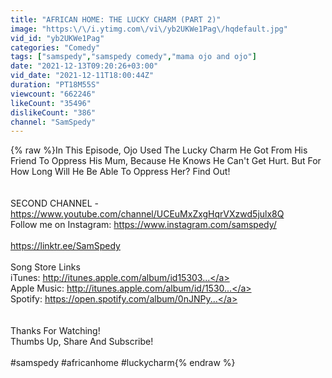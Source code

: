 ```yaml
---
title: "AFRICAN HOME: THE LUCKY CHARM (PART 2)"
image: "https:\/\/i.ytimg.com\/vi\/yb2UKWe1Pag\/hqdefault.jpg"
vid_id: "yb2UKWe1Pag"
categories: "Comedy"
tags: ["samspedy","samspedy comedy","mama ojo and ojo"]
date: "2021-12-13T09:20:26+03:00"
vid_date: "2021-12-11T18:00:44Z"
duration: "PT18M55S"
viewcount: "662246"
likeCount: "35496"
dislikeCount: "386"
channel: "SamSpedy"
---
```

{% raw %}In This Episode, Ojo Used The Lucky Charm He Got From His Friend To Oppress His Mum, Because He Knows He Can't Get Hurt. But For How Long Will He Be Able To Oppress Her? Find Out!<br /><br /><br />SECOND CHANNEL - <a rel="nofollow" target="blank" href="https://www.youtube.com/channel/UCEuMxZxgHqrVXzwd5julx8Q">https://www.youtube.com/channel/UCEuMxZxgHqrVXzwd5julx8Q</a><br />Follow me on Instagram: <a rel="nofollow" target="blank" href="https://www.instagram.com/samspedy/">https://www.instagram.com/samspedy/</a><br /><br /><a rel="nofollow" target="blank" href="https://linktr.ee/SamSpedy">https://linktr.ee/SamSpedy</a><br /><br />Song Store Links<br />iTunes: <a rel="nofollow" target="blank" href="http://itunes.apple.com/album/id15303...">http://itunes.apple.com/album/id15303...</a><br />Apple Music: <a rel="nofollow" target="blank" href="http://itunes.apple.com/album/id/1530...">http://itunes.apple.com/album/id/1530...</a><br />Spotify: <a rel="nofollow" target="blank" href="https://open.spotify.com/album/0nJNPy...">https://open.spotify.com/album/0nJNPy...</a><br /><br /><br />Thanks For Watching!<br />Thumbs Up, Share And Subscribe!<br /><br />#samspedy #africanhome #luckycharm{% endraw %}
